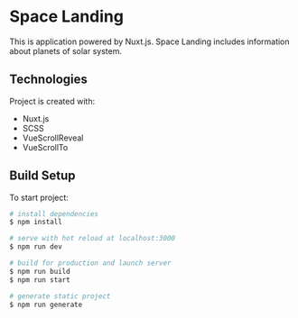 # Space Landing

This is application powered by Nuxt.js. Space Landing includes information about planets of solar system.

## Technologies

Project is created with:

* Nuxt.js
* SCSS
* VueScrollReveal
* VueScrollTo

## Build Setup

To start project:

```bash
# install dependencies
$ npm install

# serve with hot reload at localhost:3000
$ npm run dev

# build for production and launch server
$ npm run build
$ npm run start

# generate static project
$ npm run generate
```
